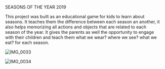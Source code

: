 SEASONS OF THE YEAR
2019

This project was built as an educational game for kids to learn about seasons. It teaches them the difference between each season an another, it also helps memorizing all actions and objects that are related to each season of the year. It gives the parents as well the opportunity to engage with their children and teach them what we wear? where we see? what we eat? for each season.

![IMG_0033](https://user-images.githubusercontent.com/54630288/111897992-2a725300-8a34-11eb-9108-01697be3fe0e.JPG)

![IMG_0034](https://user-images.githubusercontent.com/54630288/111897995-2d6d4380-8a34-11eb-9e07-c02571f3a42e.JPG)

